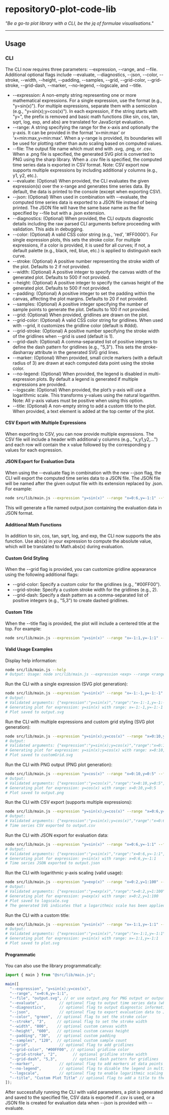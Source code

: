 # repository0-plot-code-lib

_"Be a go-to plot library with a CLI, be the jq of formulae visualisations."_

---

## Usage

### CLI

The CLI now requires three parameters: --expression, --range, and --file. Additional optional flags include --evaluate, --diagnostics, --json, --color, --stroke, --width, --height, --padding, --samples, --grid, --grid-color, --grid-stroke, --grid-dash, --marker, --no-legend, --logscale, and --title.

- --expression: A non-empty string representing one or more mathematical expressions. For a single expression, use the format (e.g., "y=sin(x)"). For multiple expressions, separate them with a semicolon (e.g., "y=sin(x);y=cos(x)"). In each expression, if the string starts with "y=", the prefix is removed and basic math functions (like sin, cos, tan, sqrt, log, exp, and abs) are translated for JavaScript evaluation.
- --range: A string specifying the range for the x-axis and optionally the y-axis. It can be provided in the format 'x=min:max' or 'x=min:max,y=min:max'. When a y-range is provided, its boundaries will be used for plotting rather than auto scaling based on computed values.
- --file: The output file name which must end with .svg, .png, or .csv. When a .png file is specified, the generated SVG plot is converted to PNG using the sharp library. When a .csv file is specified, the computed time series data is exported in CSV format. Note: CSV export now supports multiple expressions by including additional y columns (e.g., y1, y2, etc.).
- --evaluate: (Optional) When provided, the CLI evaluates the given expression(s) over the x-range and generates time series data. By default, the data is printed to the console (except when exporting CSV).
- --json: (Optional) When used in combination with --evaluate, the computed time series data is exported to a JSON file instead of being printed. The JSON file will have the same base name as the file specified by --file but with a .json extension.
- --diagnostics: (Optional) When provided, the CLI outputs diagnostic details including the raw parsed CLI arguments before proceeding with validation. This aids in debugging.
- --color: (Optional) A valid CSS color string (e.g., 'red', '#FF0000'). For single expression plots, this sets the stroke color. For multiple expressions, if a color is provided, it is used for all curves; if not, a default palette (e.g., black, red, blue, etc.) is applied to distinguish each curve.
- --stroke: (Optional) A positive number representing the stroke width of the plot. Defaults to 2 if not provided.
- --width: (Optional) A positive integer to specify the canvas width of the generated plot. Defaults to 500 if not provided.
- --height: (Optional) A positive integer to specify the canvas height of the generated plot. Defaults to 500 if not provided.
- --padding: (Optional) A positive integer to set the padding within the canvas, affecting the plot margins. Defaults to 20 if not provided.
- --samples: (Optional) A positive integer specifying the number of sample points to generate the plot. Defaults to 100 if not provided.
- --grid: (Optional) When provided, gridlines are drawn on the plot.
- --grid-color: (Optional) A valid CSS color string for gridlines. When used with --grid, it customizes the gridline color (default is #ddd).
- --grid-stroke: (Optional) A positive number specifying the stroke width of the gridlines when --grid is used (default is 1).
- --grid-dash: (Optional) A comma-separated list of positive integers to define the dash pattern for gridlines (e.g., "5,3"). This sets the stroke-dasharray attribute in the generated SVG grid lines.
- --marker: (Optional) When provided, small circle markers (with a default radius of 3) are drawn at each computed data point using the stroke color.
- --no-legend: (Optional) When provided, the legend is disabled in multi-expression plots. By default a legend is generated if multiple expressions are provided.
- --logscale: (Optional) When provided, the plot’s y-axis will use a logarithmic scale. This transforms y-values using the natural logarithm. Note: All y-axis values must be positive when using this option.
- --title: (Optional) A non-empty string to add a custom title to the plot. When provided, a text element is added at the top center of the plot.

#### CSV Export with Multiple Expressions

When exporting to CSV, you can now provide multiple expressions. The CSV file will include a header with additional y columns (e.g., "x,y1,y2,...") and each row will contain the x value followed by the corresponding y values for each expression.

#### JSON Export for Evaluation Data

When using the --evaluate flag in combination with the new --json flag, the CLI will export the computed time series data to a JSON file. The JSON file will be named after the given output file with its extension replaced by .json. For example:

```sh
node src/lib/main.js --expression "y=sin(x)" --range "x=0:6,y=-1:1" --file output.svg --evaluate --json
```

This will generate a file named output.json containing the evaluation data in JSON format.

#### Additional Math Functions

In addition to sin, cos, tan, sqrt, log, and exp, the CLI now supports the abs function. Use abs(x) in your expression to compute the absolute value, which will be translated to Math.abs(x) during evaluation.

#### Custom Grid Styling

When the --grid flag is provided, you can customize gridline appearance using the following additional flags:
- --grid-color: Specify a custom color for the gridlines (e.g., "#00FF00").
- --grid-stroke: Specify a custom stroke width for the gridlines (e.g., 2).
- --grid-dash: Specify a dash pattern as a comma-separated list of positive integers (e.g., "5,3") to create dashed gridlines.

#### Custom Title

When the --title flag is provided, the plot will include a centered title at the top. For example:

```sh
node src/lib/main.js --expression "y=sin(x)" --range "x=-1:1,y=-1:1" --file plot.svg --title "My Custom Plot"
```

#### Valid Usage Examples

Display help information:

```sh
node src/lib/main.js --help
# Output: Usage: node src/lib/main.js --expression <exp> --range <range> --file <filepath> [--evaluate] [--diagnostics] [--json] [--color <color>] [--stroke <number>] [--width <number>] [--height <number>] [--padding <number>] [--samples <number>] [--grid] [--grid-color <color>] [--grid-stroke <number>] [--grid-dash <dash_pattern>] [--marker] [--no-legend] [--logscale] [--title <string>]
```

Run the CLI with a single expression (SVG plot generation):

```sh
node src/lib/main.js --expression "y=sin(x)" --range "x=-1:-1,y=-1:-1" --file output.svg
# Output:
# Validated arguments: {"expression":"y=sin(x)","range":"x=-1:-1,y=-1:-1","file":"output.svg"}
# Generating plot for expression: y=sin(x) with range: x=-1:-1,y=-1:-1
# Plot saved to output.svg
```

Run the CLI with multiple expressions and custom grid styling (SVG plot generation):

```sh
node src/lib/main.js --expression "y=sin(x);y=cos(x)" --range "x=0:10,y=-1:1" --file customGrid.svg --grid --grid-color "#00FF00" --grid-stroke 2 --grid-dash "5,3"
# Output:
# Validated arguments: {"expression":"y=sin(x);y=cos(x)","range":"x=0:10,y=-1:1","file":"customGrid.svg","grid":true,"gridColor":"#00FF00","gridStroke":2,"gridDash":"5,3"}
# Generating plot for expression: y=sin(x);y=cos(x) with range: x=0:10,y=-1:1
# Plot saved to customGrid.svg
```

Run the CLI with PNG output (PNG plot generation):

```sh
node src/lib/main.js --expression "y=cos(x)" --range "x=0:10,y=0:5" --file output.png
# Output:
# Validated arguments: {"expression":"y=cos(x)","range":"x=0:10,y=0:5","file":"output.png"}
# Generating plot for expression: y=cos(x) with range: x=0:10,y=0:5
# Plot saved to output.png
```

Run the CLI with CSV export (supports multiple expressions):

```sh
node src/lib/main.js --expression "y=sin(x);y=cos(x)" --range "x=0:6,y=-1:1" --file output.csv
# Output:
# Validated arguments: {"expression":"y=sin(x);y=cos(x)","range":"x=0:6,y=-1:1","file":"output.csv"}
# Time series CSV exported to output.csv
```

Run the CLI with JSON export for evaluation data:

```sh
node src/lib/main.js --expression "y=sin(x)" --range "x=0:6,y=-1:1" --file output.svg --evaluate --json
# Output:
# Validated arguments: {"expression":"y=sin(x)","range":"x=0:6,y=-1:1","file":"output.svg","evaluate":true,"json":true}
# Generating plot for expression: y=sin(x) with range: x=0:6,y=-1:1
# Time series JSON exported to output.json
```

Run the CLI with logarithmic y-axis scaling (valid usage):

```sh
node src/lib/main.js --expression "y=exp(x)" --range "x=0:2,y=1:100" --file logscale.svg --logscale
# Output:
# Validated arguments: {"expression":"y=exp(x)","range":"x=0:2,y=1:100","file":"logscale.svg","logscale":true}
# Generating plot for expression: y=exp(x) with range: x=0:2,y=1:100
# Plot saved to logscale.svg
# The generated SVG indicates that a logarithmic scale has been applied to the y-axis.
```

Run the CLI with a custom title:

```sh
node src/lib/main.js --expression "y=sin(x)" --range "x=-1:1,y=-1:1" --file plot.svg --title "My Custom Plot"
# Output:
# Validated arguments: {"expression":"y=sin(x)","range":"x=-1:1,y=-1:1","file":"plot.svg","title":"My Custom Plot"}
# Generating plot for expression: y=sin(x) with range: x=-1:1,y=-1:1
# Plot saved to plot.svg
```

#### Programmatic

You can also use the library programmatically:

```js
import { main } from "@src/lib/main.js";

main([
  "--expression", "y=sin(x);y=cos(x)",
  "--range", "x=0:6,y=-1:1",
  "--file", "output.svg", // or use output.png for PNG output or output.csv for CSV export
  "--evaluate",         // optional flag to output time series data (when not exporting CSV)
  "--diagnostics",      // optional flag to output diagnostic information
  "--json",             // optional flag to export evaluation data to JSON
  "--color", "green",  // optional flag to set the stroke color
  "--stroke", "3",     // optional flag to set the stroke width
  "--width", "800",    // optional custom canvas width
  "--height", "600",   // optional custom canvas height
  "--padding", "30",   // optional custom padding
  "--samples", "120",  // optional custom sample count
  "--grid",             // optional flag to add gridlines
  "--grid-color", "#00FF00", // optional gridline color
  "--grid-stroke", "2",       // optional gridline stroke width
  "--grid-dash", "5,3",       // optional dash pattern for gridlines
  "--marker",           // optional flag to add markers at data points
  "--no-legend",        // optional flag to disable the legend in multi-expression plots
  "--logscale",         // optional flag to enable logarithmic scaling of the y-axis
  "--title", "Custom Plot Title" // optional flag to add a title to the plot
]);
```

After successfully running the CLI with valid parameters, a plot is generated and saved to the specified file, CSV data is exported if .csv is used, or a JSON file is created for evaluation data when --json is provided with --evaluate.
